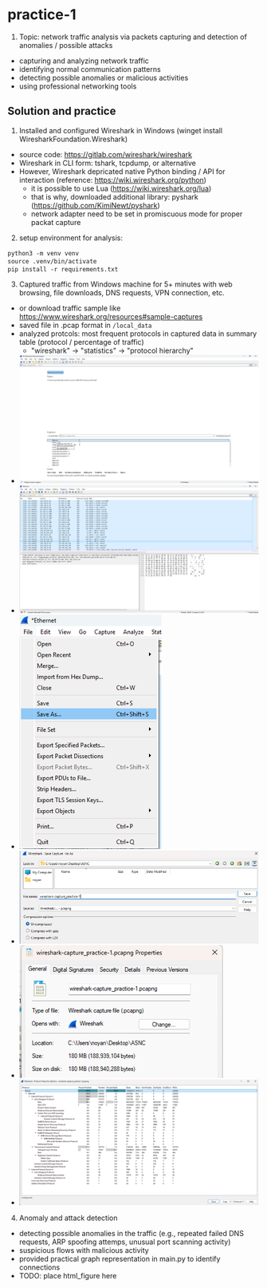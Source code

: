 # practice-1
1. Topic: network traffic analysis via packets capturing and detection of anomalies / possible attacks
- capturing and analyzing network traffic
- identifying normal communication patterns
- detecting possible anomalies or malicious activities
- using professional networking tools

## Solution and practice
1. Installed and configured Wireshark in Windows (winget install WiresharkFoundation.Wireshark)
- source code: https://gitlab.com/wireshark/wireshark
- Wireshark in CLI form: tshark, tcpdump, or alternative
- However, Wireshark depricated native Python binding / API for interaction (reference: https://wiki.wireshark.org/python)
  - it is possible to use Lua (https://wiki.wireshark.org/lua)
  - that is why, downloaded additional library: pyshark (https://github.com/KimiNewt/pyshark)
  - network adapter need to be set in promiscuous mode for proper packat capture
2. setup environment for analysis:
```
python3 -m venv venv
source .venv/bin/activate
pip install -r requirements.txt
```
3. Captured traffic from Windows machine for 5+ minutes with web browsing, file downloads, DNS requests, VPN connection, etc.
  - or download traffic sample like https://www.wireshark.org/resources#sample-captures
  - saved file in .pcap format in `/local_data`
  - analyzed protcols: most frequent protocols in captured data in summary table (protocol / percentage of traffic)
    - "wireshark" -> "statistics" -> "protocol hierarchy"
  - ![image_1](./images/1.png)
  - ![image_2](./images/2.png)
  - ![image_3](./images/3.png)
  - ![image_4](./images/4.png)
  - ![image_5](./images/5.png)
  - ![image_6](./images/6.png)
4. Anomaly and attack detection
  - detecting possible anomalies in the traffic (e.g., repeated failed DNS requests, ARP spoofing attemps, unusual port scanning activity)
  - suspicious flows with malicious activity
  - provided practical graph representation in main.py to identify connections
  - TODO: place html_figure here

